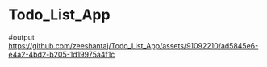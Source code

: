 # Todo_List_App
#output
https://github.com/zeeshantaj/Todo_List_App/assets/91092210/ad5845e6-e4a2-4bd2-b205-1d19975a4f1c

